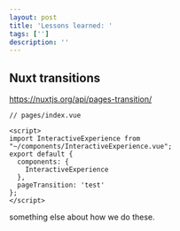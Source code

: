 ```yaml
---
layout: post
title: 'Lessons learned: '
tags: ['']
description: ''
---
```


## Nuxt transitions

https://nuxtjs.org/api/pages-transition/

```
// pages/index.vue

<script>
import InteractiveExperience from "~/components/InteractiveExperience.vue";
export default {
  components: {
    InteractiveExperience
  },
  pageTransition: 'test'
};
</script>
```

something else about how we do these.